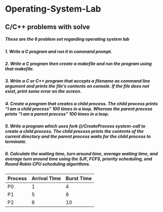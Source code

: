 # Operating-System-Lab
## C/C++ problems with solve

##### These are the 6 problem set regarding operating system lab

##### 1. Write a C program and run it in command prompt.

##### 2. Write a C program then create a makefile and run the program using that makefile.

##### 3. Write a C or C++ program that accepts a filename as command line argument and prints the file’s contents on console. If the file does not exist, print some error on the screen.

##### 4. Create a program that creates a child process. The child process prints “I am a child process” 100 times in a loop. Whereas the parent process prints “I am a parent process” 100 times in a loop.

##### 5. Write a program which uses fork ()/CreateProcess system-call to create a child process. The child process prints the contents of the current directory and the parent process waits for the child process to terminate.

##### 6. Calculate the waiting time, turn around time, average waiting time, and average turn around time using the SJF, FCFS, priority scheduling, and Round Robin CPU scheduling algorithms.

| Process | Arrival TIme | Burst Time |
| ------- | ------------ | ---------- |
| P0      | 1            | 4          |
| P1      | 5            | 8          |
| P2      | 6            | 10         |

